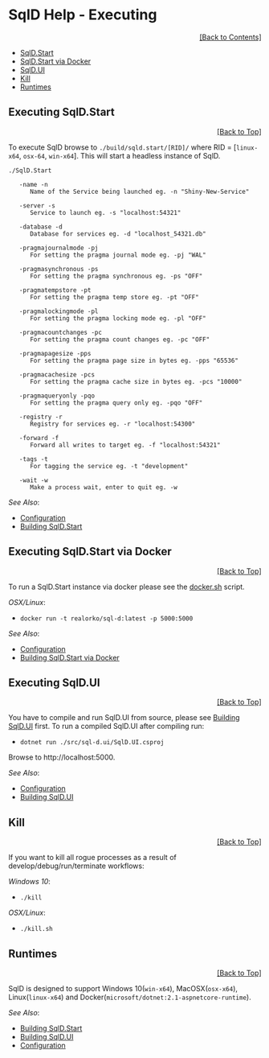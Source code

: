 ﻿# SqlD Help - Executing

<div align="right">
	<a href="https://github.com/RealOrko/sql-d/blob/master/docs/_.md#sqld-help---contents">[Back to Contents]</a>
</div>

  * [SqlD.Start](#executing-sqldstart)
  * [SqlD.Start via Docker](#executing-sqldstart-via-docker)
  * [SqlD.UI](#executing-sqldui)
  * [Kill](#kill)
  * [Runtimes](#runtimes)

## Executing SqlD.Start

<div align="right">
	<a href="#sqld-help---executing">[Back to Top]</a>
</div>

To execute SqlD browse to `./build/sqld.start/[RID]/` where RID = [`linux-x64`, `osx-64`, `win-x64`]. This will start a headless instance of SqlD. 

`./SqlD.Start`

```
   -name -n
      Name of the Service being launched eg. -n "Shiny-New-Service"

   -server -s
      Service to launch eg. -s "localhost:54321"

   -database -d
      Database for services eg. -d "localhost_54321.db"

   -pragmajournalmode -pj
      For setting the pragma journal mode eg. -pj "WAL"

   -pragmasynchronous -ps
      For setting the pragma synchronous eg. -ps "OFF"

   -pragmatempstore -pt
      For setting the pragma temp store eg. -pt "OFF"

   -pragmalockingmode -pl
      For setting the pragma locking mode eg. -pl "OFF"

   -pragmacountchanges -pc
      For setting the pragma count changes eg. -pc "OFF"

   -pragmapagesize -pps
      For setting the pragma page size in bytes eg. -pps "65536"

   -pragmacachesize -pcs
      For setting the pragma cache size in bytes eg. -pcs "10000"

   -pragmaqueryonly -pqo
      For setting the pragma query only eg. -pqo "OFF"

   -registry -r
      Registry for services eg. -r "localhost:54300"

   -forward -f
      Forward all writes to target eg. -f "localhost:54321"

   -tags -t
      For tagging the service eg. -t "development"

   -wait -w
      Make a process wait, enter to quit eg. -w
```

 *See Also*:

  - [Configuration](https://github.com/RealOrko/sql-d/blob/master/docs/configuration.md#services)
  - [Building SqlD.Start](https://github.com/RealOrko/sql-d/blob/master/docs/building.md#building-sqldstart)

## Executing SqlD.Start via Docker

<div align="right">
	<a href="#sqld-help---executing">[Back to Top]</a>
</div>

To run a SqlD.Start instance via docker please see the [docker.sh](https://github.com/RealOrko/sql-d/blob/master/docker.sh) script.

*OSX/Linux*:
 - `docker run -t realorko/sql-d:latest -p 5000:5000`

 *See Also*:

  - [Configuration](https://github.com/RealOrko/sql-d/blob/master/docs/configuration.md#services)
  - [Building SqlD.Start via Docker](https://github.com/RealOrko/sql-d/blob/master/docs/building.md#building-sqldstart-via-docker)

## Executing SqlD.UI

<div align="right">
	<a href="#sqld-help---executing">[Back to Top]</a>
</div>

You have to compile and run SqlD.UI from source, please see [Building SqlD.UI](https://github.com/RealOrko/sql-d/blob/master/docs/building.md#building-sqldui) first. To run a compiled SqlD.UI after compiling run:

 - `dotnet run ./src/sql-d.ui/SqlD.UI.csproj`

Browse to http://localhost:5000.

 *See Also*:

  - [Configuration](https://github.com/RealOrko/sql-d/blob/master/docs/configuration.md#services)
  - [Building SqlD.UI](https://github.com/RealOrko/sql-d/blob/master/docs/building.md#building-sqldui)

## Kill

<div align="right">
	<a href="#sqld-help---executing">[Back to Top]</a>
</div>

If you want to kill all rogue processes as a result of develop/debug/run/terminate workflows:

*Windows 10*:
 - `./kill`

*OSX/Linux*:
 - `./kill.sh`

## Runtimes

<div align="right">
	<a href="#sqld-help---executing">[Back to Top]</a>
</div>

SqlD is designed to support Windows 10(`win-x64`), MacOSX(`osx-x64`), Linux(`linux-x64`) and Docker(`microsoft/dotnet:2.1-aspnetcore-runtime`).

 *See Also*:

  - [Building SqlD.Start](https://github.com/RealOrko/sql-d/blob/master/docs/building.md#building-sqldstart)
  - [Building SqlD.UI](https://github.com/RealOrko/sql-d/blob/master/docs/building.md#building-sqldui)
  - [Configuration](https://github.com/RealOrko/sql-d/blob/master/docs/configuration.md#services)
